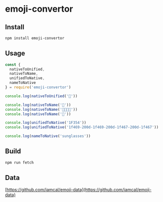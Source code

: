 # emoji-convertor

## Install
```bash
npm install emoji-convertor
```

## Usage
```javascript
const {
  nativeToUnified,
  nativeToName,
  unifiedToNative,
  nameToNative
} = require('emoji-convertor')

console.log(nativeToUnified('🍔'))

console.log(nativeToName('🧻'))
console.log(nativeToName('👩‍👩‍👧‍👧'))
console.log(nativeToName('🍔'))

console.log(unifiedToNative('1F354'))
console.log(unifiedToNative('1f469-200d-1f469-200d-1f467-200d-1f467'))

console.log(nameToNative('sunglasses'))
```

## Build
```bash
npm run fetch
```

## Data
[https://github.com/iamcal/emoji-data](https://github.com/iamcal/emoji-data)


